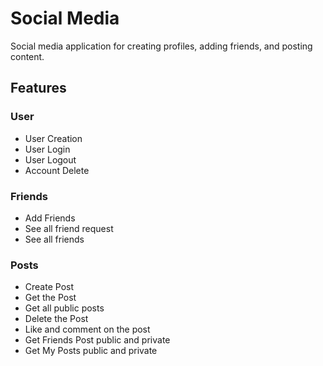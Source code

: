 # Social Media

Social media application for creating profiles, adding friends, and posting content.

## Features

### User 
- User Creation 
- User Login 
- User Logout
- Account Delete

### Friends
- Add Friends
- See all friend request
- See all friends

### Posts
- Create Post
- Get the Post 
- Get all public posts
- Delete the Post
- Like and comment on the post
- Get Friends Post public and private
- Get My Posts public and private